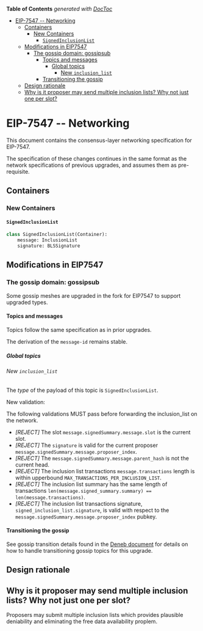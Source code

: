 <!-- START doctoc generated TOC please keep comment here to allow auto update -->
<!-- DON'T EDIT THIS SECTION, INSTEAD RE-RUN doctoc TO UPDATE -->
**Table of Contents**  *generated with [DocToc](https://github.com/thlorenz/doctoc)*

- [EIP-7547 -- Networking](#eip-7547----networking)
  - [Containers](#containers)
    - [New Containers](#new-containers)
      - [`SignedInclusionList`](#signedinclusionlist)
  - [Modifications in EIP7547](#modifications-in-eip7547)
    - [The gossip domain: gossipsub](#the-gossip-domain-gossipsub)
      - [Topics and messages](#topics-and-messages)
        - [Global topics](#global-topics)
          - [New `inclusion_list`](#new-inclusion_list)
      - [Transitioning the gossip](#transitioning-the-gossip)
  - [Design rationale](#design-rationale)
  - [Why is it proposer may send multiple inclusion lists? Why not just one per slot?](#why-is-it-proposer-may-send-multiple-inclusion-lists-why-not-just-one-per-slot)

<!-- END doctoc generated TOC please keep comment here to allow auto update -->

# EIP-7547 -- Networking

This document contains the consensus-layer networking specification for EIP-7547.

The specification of these changes continues in the same format as the network specifications of previous upgrades, and assumes them as pre-requisite.

## Containers

### New Containers

#### `SignedInclusionList`

```python
class SignedInclusionList(Container):
    message: InclusionList
    signature: BLSSignature
```

## Modifications in EIP7547

### The gossip domain: gossipsub

Some gossip meshes are upgraded in the fork for EIP7547 to support upgraded types.

#### Topics and messages

Topics follow the same specification as in prior upgrades.

The derivation of the `message-id` remains stable.

##### Global topics

###### New `inclusion_list`

The *type* of the payload of this topic is `SignedInclusionList`.

New validation:

The following validations MUST pass before forwarding the inclusion_list on the network.

- _[REJECT]_ The slot `message.signedSummary.message.slot` is the current slot.
- _[REJECT]_ The `signature` is valid for the current proposer `message.signedSummary.message.proposer_index`.
- _[REJECT]_ The `message.signedSummary.message.parent_hash` is not the current head.
- _[REJECT]_ The inclusion list transactions `message.transactions` length is within upperbound `MAX_TRANSACTIONS_PER_INCLUSION_LIST`.
- _[REJECT]_ The inclusion list summary has the same length of transactions `len(message.signed_summary.summary) == len(message.transactions)`.
- _[REJECT]_ The inclusion list transactions signature, `signed_inclusion_list.signature`, is valid with respect to the `message.signedSummary.message.proposer_index` pubkey.

#### Transitioning the gossip

See gossip transition details found in the [Deneb document](../deneb/p2p-interface.md#transitioning-the-gossip) for
details on how to handle transitioning gossip topics for this upgrade.

## Design rationale

## Why is it proposer may send multiple inclusion lists? Why not just one per slot?

Proposers may submit multiple inclusion lists which provides plausible deniability and eliminating the free data availability proplem.